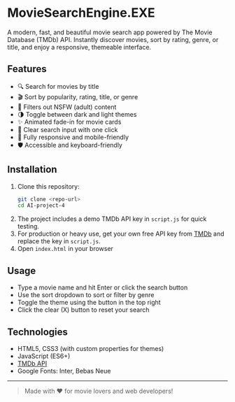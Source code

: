 # MovieSearchEngine.EXE

A modern, fast, and beautiful movie search app powered by The Movie Database (TMDb) API. Instantly discover movies, sort by rating, genre, or title, and enjoy a responsive, themeable interface.

## Features
- 🔍 Search for movies by title
- 🎬 Sort by popularity, rating, title, or genre
- 🚫 Filters out NSFW (adult) content
- 🌗 Toggle between dark and light themes
- ✨ Animated fade-in for movie cards
- 🧹 Clear search input with one click
- 📱 Fully responsive and mobile-friendly
- 🛡️ Accessible and keyboard-friendly

## Installation
1. Clone this repository:
   ```sh
   git clone <repo-url>
   cd AI-project-4
   ```
2. The project includes a demo TMDb API key in `script.js` for quick testing.
3. For production or heavy use, get your own free API key from [TMDb](https://www.themoviedb.org/documentation/api) and replace the key in `script.js`.
4. Open `index.html` in your browser

## Usage
- Type a movie name and hit Enter or click the search button
- Use the sort dropdown to sort or filter by genre
- Toggle the theme using the button in the top right
- Click the clear (X) button to reset your search

## Technologies
- HTML5, CSS3 (with custom properties for themes)
- JavaScript (ES6+)
- [TMDb API](https://www.themoviedb.org/documentation/api)
- Google Fonts: Inter, Bebas Neue


---

> Made with ❤️ for movie lovers and web developers!
